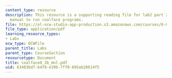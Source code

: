 ```yaml
---
content_type: resource
description: This resource is a supporting reading file for lab2 part 2 which contains
  manual to run coalface programs.
file: https://ol-ocw-studio-app-production.s3.amazonaws.com/courses/6-877j-computational-evolutionary-biology-fall-2005/63483bd7b4f8e39b7ff0695ab28614f5_coalface0_2b_mnl.pdf
file_type: application/pdf
learning_resource_types:
- Labs
ocw_type: OCWFile
parent_title: Labs
parent_type: CourseSection
resourcetype: Document
title: coalface0_2b_mnl.pdf
uid: 63483bd7-b4f8-e39b-7ff0-695ab28614f5
---
```

